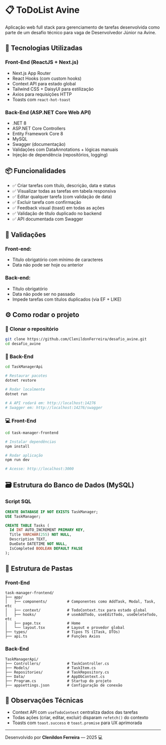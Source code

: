 # 📋 ToDoList Avine

Aplicação web full stack para gerenciamento de tarefas desenvolvida como parte de um desafio técnico para vaga de Desenvolvedor Júnior na Avine.

## 🚀 Tecnologias Utilizadas

### Front-End (ReactJS + Next.js)
- Next.js App Router
- React Hooks (com custom hooks)
- Context API para estado global
- Tailwind CSS + DaisyUI para estilização
- Axios para requisições HTTP
- Toasts com `react-hot-toast`

### Back-End (ASP.NET Core Web API)
- .NET 8
- ASP.NET Core Controllers
- Entity Framework Core 8
- MySQL
- Swagger (documentação)
- Validações com DataAnnotations + lógicas manuais
- Injeção de dependência (repositórios, logging)

## 📦 Funcionalidades

- ✅ Criar tarefas com título, descrição, data e status
- ✅ Visualizar todas as tarefas em tabela responsiva
- ✅ Editar qualquer tarefa (com validação de data)
- ✅ Excluir tarefa com confirmação
- ✅ Feedback visual (toast) em todas as ações
- ✅ Validação de título duplicado no backend
- ✅ API documentada com Swagger

## 🧠 Validações

### Front-end:
- Título obrigatório com mínimo de caracteres
- Data não pode ser hoje ou anterior

### Back-end:
- Título obrigatório
- Data não pode ser no passado
- Impede tarefas com títulos duplicados (via EF + LIKE)

## ⚙️ Como rodar o projeto

### 📁 Clonar o repositório
```bash
git clone https://github.com/ClenildonFerreira/desafio_avine.git
cd desafio_avine
```

### 🔧 Back-End
```bash
cd TaskManagerApi

# Restaurar pacotes
dotnet restore

# Rodar localmente
dotnet run

# A API rodará em: http://localhost:14276
# Swagger em: http://localhost:14276/swagger
```

### 💻 Front-End
```bash
cd task-manager-frontend

# Instalar dependências
npm install

# Rodar aplicação
npm run dev

# Acesse: http://localhost:3000
```

## 🗃️ Estrutura do Banco de Dados (MySQL)

### Script SQL
```sql
CREATE DATABASE IF NOT EXISTS TaskManager;
USE TaskManager;

CREATE TABLE Tasks (
  Id INT AUTO_INCREMENT PRIMARY KEY,
  Title VARCHAR(255) NOT NULL,
  Description TEXT,
  DueDate DATETIME NOT NULL,
  IsCompleted BOOLEAN DEFAULT FALSE
);
```

## 📁 Estrutura de Pastas

### Front-End
```
task-manager-frontend/
├── app/
│   ├── components/         # Componentes como AddTask, Modal, Task, etc
│   ├── context/            # TodoContext.tsx para estado global
│   ├── hooks/              # useAddTodo, useEditTodo, useDeleteTodo, etc
│   ├── page.tsx            # Home
│   └── layout.tsx          # Layout e provedor global
├── types/                  # Tipos TS (ITask, DTOs)
├── api.ts                  # Funções Axios
```

### Back-End
```
TaskManagerApi/
├── Controllers/            # TaskController.cs
├── Models/                 # TaskItem.cs
├── Repositories/           # TaskRepository.cs
├── Data/                   # AppDbContext.cs
├── Program.cs              # Startup do projeto
├── appsettings.json        # Configuração de conexão
```

## 📌 Observações Técnicas
- Context API com `useTodoContext` centraliza dados das tarefas
- Todas ações (criar, editar, excluir) disparam `refetch()` do contexto
- Toasts com `toast.success` e `toast.promise` para UX aprimorada

---

Desenvolvido por **Clenildon Ferreira** — 2025 💻
